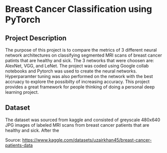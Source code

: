 # Breast Cancer Classification using PyTorch


## Project Description

The purpose of this project is to compare the metrics of 3 different neural network architectures on classifying segmented MRI scans of breast cancer patints that are healthy and sick. The 3 networks that were choosen are: AlexNet, VGG, and LeNet. The project was coded using Google collab notebooks and Pytorch was used to create the neural networks. Hyperparamter tuning was also performed on the network with the best accruacy to explore the possibilty of increasing accuracy. This project provides a great framework for people thinking of doing a personal deep learning project.



## Dataset

The dataset was sourced from kaggle and consisted of greyscale 480x640 JPG images of  labeled MRI scans from breast cancer patients that are healthy and sick.  After the 

Source:  https://www.kaggle.com/datasets/uzairkhan45/breast-cancer-patients-data

## 

